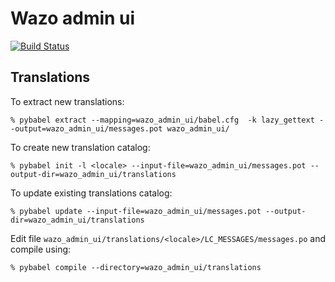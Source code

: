 Wazo admin ui
=============

[![Build Status](https://travis-ci.org/wazo-pbx/wazo-admin-ui.png?branch=master)](https://travis-ci.org/wazo-pbx/wazo-admin-ui)

## Translations

To extract new translations:

    % pybabel extract --mapping=wazo_admin_ui/babel.cfg  -k lazy_gettext --output=wazo_admin_ui/messages.pot wazo_admin_ui/

To create new translation catalog:

    % pybabel init -l <locale> --input-file=wazo_admin_ui/messages.pot --output-dir=wazo_admin_ui/translations

To update existing translations catalog:

    % pybabel update --input-file=wazo_admin_ui/messages.pot --output-dir=wazo_admin_ui/translations


Edit file `wazo_admin_ui/translations/<locale>/LC_MESSAGES/messages.po` and compile
using:

    % pybabel compile --directory=wazo_admin_ui/translations

